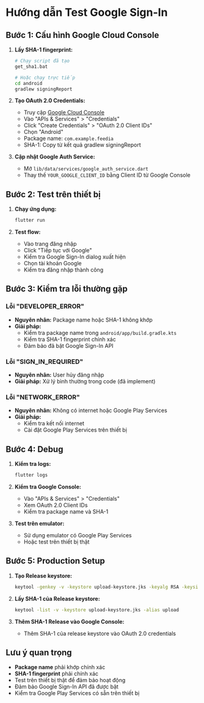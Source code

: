 # Hướng dẫn Test Google Sign-In

## Bước 1: Cấu hình Google Cloud Console

1. **Lấy SHA-1 fingerprint:**
   ```bash
   # Chạy script đã tạo
   get_sha1.bat
   
   # Hoặc chạy trực tiếp
   cd android
   gradlew signingReport
   ```

2. **Tạo OAuth 2.0 Credentials:**
   - Truy cập [Google Cloud Console](https://console.cloud.google.com/)
   - Vào "APIs & Services" > "Credentials"
   - Click "Create Credentials" > "OAuth 2.0 Client IDs"
   - Chọn "Android"
   - Package name: `com.example.feedia`
   - SHA-1: Copy từ kết quả gradlew signingReport

3. **Cập nhật Google Auth Service:**
   - Mở `lib/data/services/google_auth_service.dart`
   - Thay thế `YOUR_GOOGLE_CLIENT_ID` bằng Client ID từ Google Console

## Bước 2: Test trên thiết bị

1. **Chạy ứng dụng:**
   ```bash
   flutter run
   ```

2. **Test flow:**
   - Vào trang đăng nhập
   - Click "Tiếp tục với Google"
   - Kiểm tra Google Sign-In dialog xuất hiện
   - Chọn tài khoản Google
   - Kiểm tra đăng nhập thành công

## Bước 3: Kiểm tra lỗi thường gặp

### Lỗi "DEVELOPER_ERROR"
- **Nguyên nhân:** Package name hoặc SHA-1 không khớp
- **Giải pháp:** 
  - Kiểm tra package name trong `android/app/build.gradle.kts`
  - Kiểm tra SHA-1 fingerprint chính xác
  - Đảm bảo đã bật Google Sign-In API

### Lỗi "SIGN_IN_REQUIRED"
- **Nguyên nhân:** User hủy đăng nhập
- **Giải pháp:** Xử lý bình thường trong code (đã implement)

### Lỗi "NETWORK_ERROR"
- **Nguyên nhân:** Không có internet hoặc Google Play Services
- **Giải pháp:** 
  - Kiểm tra kết nối internet
  - Cài đặt Google Play Services trên thiết bị

## Bước 4: Debug

1. **Kiểm tra logs:**
   ```bash
   flutter logs
   ```

2. **Kiểm tra Google Console:**
   - Vào "APIs & Services" > "Credentials"
   - Xem OAuth 2.0 Client IDs
   - Kiểm tra package name và SHA-1

3. **Test trên emulator:**
   - Sử dụng emulator có Google Play Services
   - Hoặc test trên thiết bị thật

## Bước 5: Production Setup

1. **Tạo Release keystore:**
   ```bash
   keytool -genkey -v -keystore upload-keystore.jks -keyalg RSA -keysize 2048 -validity 10000 -alias upload
   ```

2. **Lấy SHA-1 của Release keystore:**
   ```bash
   keytool -list -v -keystore upload-keystore.jks -alias upload
   ```

3. **Thêm SHA-1 Release vào Google Console:**
   - Thêm SHA-1 của release keystore vào OAuth 2.0 credentials

## Lưu ý quan trọng

- **Package name** phải khớp chính xác
- **SHA-1 fingerprint** phải chính xác
- Test trên thiết bị thật để đảm bảo hoạt động
- Đảm bảo Google Sign-In API đã được bật
- Kiểm tra Google Play Services có sẵn trên thiết bị


